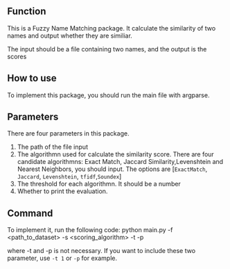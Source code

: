 ## Function
This is a Fuzzy Name Matching package. It calculate the similarity of two names and output whether they are similiar.

The input should be a file containing two names, and the output is the scores

## How to use
To implement this package, you should run the main file with argparse.

## Parameters
There are four parameters in this package.
1. The path of the file input
2. The algorithmn used for calculate the similarity score. There are four candidate algorithmns: Exact Match, Jaccard Similarity,Levenshtein and Nearest Neighbors, you should input. The options are [`ExactMatch`, `Jaccard`, `Levenshtein`, `tfidf`,`Soundex`]
3. The threshold for each algorithmn. It should be a number
4. Whether to print the evaluation.

## Command
To implement it, run the following code:
python main.py -f <path_to_dataset> -s <scoring_algorithm> -t <threshold> -p 

where -t and -p is not necessary. If you want to include these two parameter, use `-t 1` or `-p` for example.